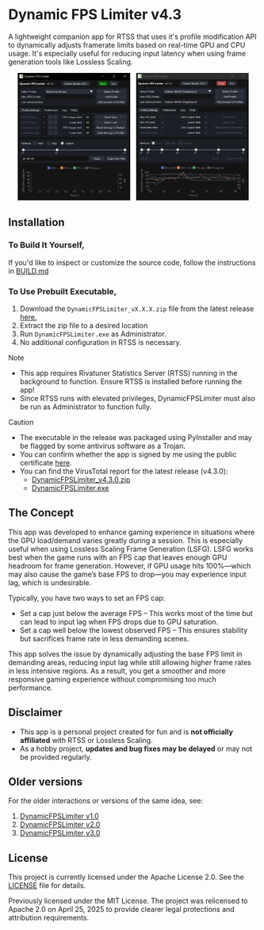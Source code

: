 # Dynamic FPS Limiter v4.3

A lightweight companion app for RTSS that uses it's profile modification API to dynamically adjusts framerate limits based on real-time GPU and CPU usage. It's especially useful for reducing input latency when using frame generation tools like Lossless Scaling.

<p align="center">
  <img src="docs/Images/v4.1.0_2025-05-31-09-50-18.gif" width="45%" />
  &nbsp;
  <img src="docs/Images/v4.1.0_2025-05-31-09-43-54.gif" width="45%" />
</p>

## Installation

### To Build It Yourself,
If you'd like to inspect or customize the source code, follow the instructions in [BUILD.md](/src/BUILD.md)

### To Use Prebuilt Executable,
1. Download the `DynamicFPSLimiter_vX.X.X.zip` file from the latest release [here.](https://github.com/SameSalamander5710/DynamicFPSLimiter/releases)
2. Extract the zip file to a desired location
3. Run `DynamicFPSLimiter.exe`  as Administrator.
4. No additional configuration in RTSS is necessary.

> [!NOTE]
> - This app requires Rivatuner Statistics Server (RTSS) running in the background to function. Ensure RTSS is installed before running the app!
> - Since RTSS runs with elevated privileges, DynamicFPSLimiter must also be run as Administrator to function fully.

> [!CAUTION]
> - The executable in the release was packaged using PyInstaller and may be flagged by some antivirus software as a Trojan. 
> - You can confirm whether the app is signed by me using the public certificate [here](/src/Public_SameSalamander5710.cer).
> - You can find the VirusTotal report for the latest release (v4.3.0):
>   - [DynamicFPSLimiter_v4.3.0.zip](https://www.virustotal.com/gui/file/dd0664e6819d9ef2c7c4243167fd3e541ea8223fb8090d29033df81642e23402/detection)
>   - [DynamicFPSLimiter.exe](https://www.virustotal.com/gui/file/9a6db2df4805bca8e3b3174b957c91b8dd104eac81e275744cb6522d968a2c27/detection)


## The Concept
This app was developed to enhance gaming experience in situations where the GPU load/demand varies greatly during a session. This is especially useful when using Lossless Scaling Frame Generation (LSFG). LSFG works best when the game runs with an FPS cap that leaves enough GPU headroom for frame generation. However, if GPU usage hits 100%—which may also cause the game’s base FPS to drop—you may experience input lag, which is undesirable.

Typically, you have two ways to set an FPS cap:
- Set a cap just below the average FPS – This works most of the time but can lead to input lag when FPS drops due to GPU saturation.
- Set a cap well below the lowest observed FPS – This ensures stability but sacrifices frame rate in less demanding scenes.

This app solves the issue by dynamically adjusting the base FPS limit in demanding areas, reducing input lag while still allowing higher frame rates in less intensive regions. As a result, you get a smoother and more responsive gaming experience without compromising too much performance.

## Disclaimer

- This app is a personal project created for fun and is **not officially affiliated** with RTSS or Lossless Scaling.
- As a hobby project, **updates and bug fixes may be delayed** or may not be provided regularly.

## Older versions 

For the older interactions or versions of the same idea, see:
1. [DynamicFPSLimiter v1.0](https://github.com/SameSalamander5710/DynamicFPSLimiter/tree/DFL_v1)
2. [DynamicFPSLimiter v2.0](https://github.com/SameSalamander5710/DynamicFPSLimiter/tree/DFL_v2)
3. [DynamicFPSLimiter v3.0](https://github.com/SameSalamander5710/DynamicFPSLimiter/tree/DFL_v3)

## License

This project is currently licensed under the Apache License 2.0. See the [LICENSE](./LICENSE.txt) file for details.

Previously licensed under the MIT License. The project was relicensed to Apache 2.0 on April 25, 2025 to provide clearer legal protections and attribution requirements.

<!-- ## Miscellaneous -->
